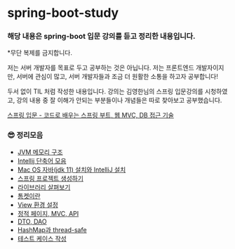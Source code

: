 # spring-boot-study

### 해당 내용은 spring-boot 입문 강의를 듣고 정리한 내용입니다.
*무단 복제를 금지합니다.

저는 서버 개발자를 목표로 두고 공부하는 것은 아닙니다. 저는 프론트엔드 개발자이지만, 서버에 관심이 많고, 서버 개발자들과 조금 더 원활한 소통을 하고자 공부합니다!


두서 없이 TIL 처럼 작성한 내용입니다. 강의는 김영한님의 스프링 입문강의를 시청하였고, 강의 내용 중 잘 이해가 안되는 부분들이나 개념들은 따로 찾아보고 공부했습니다.

[스프링 입문 - 코드로 배우는 스프링 부트, 웹 MVC, DB 접근 기술](https://www.inflearn.com/course/%EC%8A%A4%ED%94%84%EB%A7%81-%EC%9E%85%EB%AC%B8-%EC%8A%A4%ED%94%84%EB%A7%81%EB%B6%80%ED%8A%B8/dashboard)

### 😎 정리모음
- [JVM 메모리 구조](https://skillful-limburger-539.notion.site/JVM-27588ce23d3b400fa36e066a9bbbdf08)
- [Intellij 단축어 모음](https://skillful-limburger-539.notion.site/Intellij-464433034d514a078901a78d613e1f5c)
- [Mac OS 자바(jdk 11) 설치와 IntelliJ 설치](https://skillful-limburger-539.notion.site/Mac-OS-jdk-11-IntelliJ-af8056afdfbc445faae15eb646e82d40)
- [스프링 프로젝트 생성하기](https://skillful-limburger-539.notion.site/aecf8ed46cbf4c159da6332e911120f7)
- [라이브러리 살펴보기](https://skillful-limburger-539.notion.site/3a4ae66c543541119542400623370f7d)
- [톰켓이란](https://skillful-limburger-539.notion.site/c701a7d1693944bb84edfe65549edd3a)
- [View 환경 설정](https://skillful-limburger-539.notion.site/View-4d770ac9ca374983b6d1e30f200b4725)
- [정적 페이지, MVC, API](https://skillful-limburger-539.notion.site/MVC-API-4ab3903b0428404591b90d48f820dde5)
- [DTO, DAO](https://skillful-limburger-539.notion.site/DTO-DAO-48da8b7cb447464eb42674a8761ec21c)
- [HashMap과 thread-safe](https://skillful-limburger-539.notion.site/HashMap-thread-safe-df7e3c57b7b7409880543f6f93242ab2)
- [테스트 케이스 작성](https://skillful-limburger-539.notion.site/f514992bd35c4ee9a66aa43976496e23)


